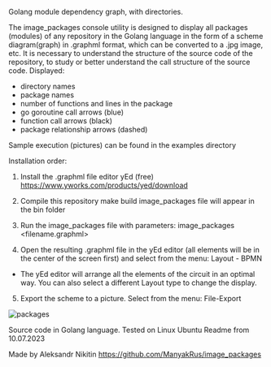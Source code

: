 Golang module dependency graph, with directories.

The image_packages console utility is designed to display all packages (modules) of any repository in the Golang language
in the form of a scheme diagram(graph) in .graphml format, which can be converted to a .jpg image, etc.
It is necessary to understand the structure of the source code of the repository,
to study or better understand the call structure of the source code.
Displayed:
- directory names
- package names
- number of functions and lines in the package
- go goroutine call arrows (blue)
- function call arrows (black)
- package relationship arrows (dashed)

Sample execution (pictures) can be found in the examples directory

Installation order:
1. Install the .graphml file editor yEd (free)
https://www.yworks.com/products/yed/download

2. Compile this repository
make build
image_packages file will appear in the bin folder

3. Run the image_packages file with parameters:
image_packages <your repository directory> <filename.graphml>

4. Open the resulting .graphml file in the yEd editor
(all elements will be in the center of the screen first)
and select from the menu:
Layout - BPMN
- The yEd editor will arrange all the elements of the circuit in an optimal way.
You can also select a different Layout type to change the display.

5. Export the scheme to a picture.
Select from the menu:
File-Export

![packages](https://github.com/ManyakRus/image_packages/assets/30662875/e56ca425-7fe3-4128-b4d5-2341106ffd6e)



Source code in Golang language.
Tested on Linux Ubuntu
Readme from 10.07.2023

Made by Aleksandr Nikitin
https://github.com/ManyakRus/image_packages
